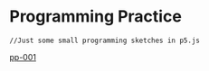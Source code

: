 # Programming Practice

```
//Just some small programming sketches in p5.js
```

[pp-001](http://cdouglas.io/ProgrammingPractice/pp-001/)